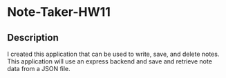 # Note-Taker-HW11

## Description

I created this application that can be used to write, save, and delete notes. This application will use an express backend and save and retrieve note data from a JSON file.

